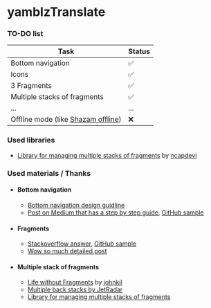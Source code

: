 # yamblzTranslate
### TO-DO list
Task              | Status
------------------|-------------------
Bottom navigation | :white_check_mark:
Icons | :white_check_mark:
3 Fragments | :white_check_mark:
Multiple stacks of fragments | :white_check_mark:
... | ...
Offline mode (like [Shazam offline](https://support.shazam.com/hc/en-us/articles/204457948-Offline-Shazaming-iPhone-)) | :x:

### Used libraries
* [Library for managing multiple stacks of fragments](https://github.com/ncapdevi/FragNav) by [ncapdevi](https://github.com/ncapdevi)

### Used materials / Thanks
* #### Bottom navigation
  * [Bottom navigation design guidline](https://material.io/guidelines/components/bottom-navigation.html#)
  * [Post on Medium that has a step by step guide](https://medium.com/@hitherejoe/exploring-the-android-design-support-library-bottom-navigation-drawer-548de699e8e0),
  [GitHub sample](https://github.com/hitherejoe/BottomNavigationViewSample)
* #### Fragments
  * [Stackoverflow answer](http://stackoverflow.com/a/40767419), [GitHub sample](https://github.com/1priyank1/BottomNavigation-Demo)
  * [Wow so much detailed post](https://appsandbiscuits.com/bottom-navigation-android-11-5c5a2d758681)
* #### Multiple stack of fragments
  * [Life without Fragments](https://speakerdeck.com/johnkil/life-without-fragments) by [johnkil](https://github.com/johnkil)
  * [Multiple back stacks by JetRadar](https://github.com/JetradarMobile/android-multibackstack)
  * [Library for managing multiple stacks of fragments](https://github.com/ncapdevi/FragNav)
  
